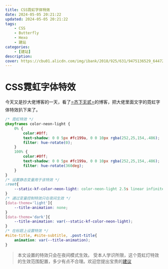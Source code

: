```yaml
---
title: CSS霓虹字体特效
date: 2024-05-05 20:21:22
updated: 2024-05-05 20:21:22
tags:
    - CSS
    - Butterfly
    - Hexo
    - 建站
categories:
    - [建站]
description:
cover: https://cbu01.alicdn.com/img/ibank/2018/925/631/9475136529_644721273.jpg
---
```

# CSS霓虹字体特效

今天又是抄大佬博客的一天，看了[⭐️齐下无贰⭐️](//weidows.github.io/)的博客，把大佬里面文字的霓虹字体特效扒下来了。

```css
/* 霓虹特效 */
@keyframes color-neon-light {
    0% {
        color:#0ff;
        text-shadow: 0 0 5px #fc199a, 0 0 10px rgba(252,25,154,.486);
        filter: hue-rotate(0);
    }
    100% {
        color:#0ff;
        text-shadow: 0 0 5px #fc199a, 0 0 10px rgba(252,25,154,.486);
        filter: hue-rotate(360deg);
    }
}
/* 设置静态变量用于该特效 */
:root{
    --static-kf-color-neon-light: color-neon-light 2.5s linear infinite;
}
/* 通过变量控制特效只在夜间生效 */
[data-theme='light']{
    --title-animation: none;
}
[data-theme='dark']{
    --title-animation: var(--static-kf-color-neon-light);
}
/* 在标题上设置特效 */
#site-title, #site-subtitle, .post-title{
    animation: var(--title-animation);
}
```

> 本文设置的特效只会在夜间模式生效。
> 受本人学识所限，这个霓虹灯特效的生效范围配置，多少有点不合理。欢迎您提出宝贵的[建议](https://github.com/bl-sun/bl-sun.github.io/issues)
